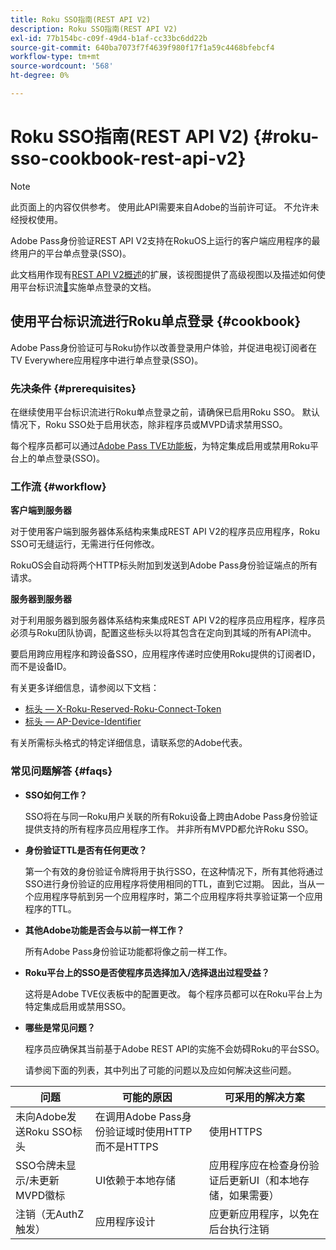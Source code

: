 ```yaml
---
title: Roku SSO指南(REST API V2)
description: Roku SSO指南(REST API V2)
exl-id: 77b154bc-c09f-49d4-b1af-cc33bc6dd22b
source-git-commit: 640ba7073f7f4639f980f17f1a59c4468bfebcf4
workflow-type: tm+mt
source-wordcount: '568'
ht-degree: 0%

---
```


# Roku SSO指南(REST API V2) {#roku-sso-cookbook-rest-api-v2}

>[!NOTE]
>
>此页面上的内容仅供参考。 使用此API需要来自Adobe的当前许可证。 不允许未经授权使用。

Adobe Pass身份验证REST API V2支持在RokuOS上运行的客户端应用程序的最终用户的平台单点登录(SSO)。

此文档用作现有[REST API V2概述](/help/authentication/integration-guide-programmers/rest-apis/rest-api-v2/rest-api-v2-overview.md)的扩展，该视图提供了高级视图以及描述如何使用平台标识流[&#128279;](/help/authentication/integration-guide-programmers/rest-apis/rest-api-v2/flows/single-sign-on-access-flows/rest-api-v2-single-sign-on-platform-identity-flows.md)实施单点登录的文档。

## 使用平台标识流进行Roku单点登录 {#cookbook}

Adobe Pass身份验证可与Roku协作以改善登录用户体验，并促进电视订阅者在TV Everywhere应用程序中进行单点登录(SSO)。

### 先决条件 {#prerequisites}

在继续使用平台标识流进行Roku单点登录之前，请确保已启用Roku SSO。 默认情况下，Roku SSO处于启用状态，除非程序员或MVPD请求禁用SSO。

每个程序员都可以通过[Adobe Pass TVE功能板](https://experience.adobe.com/pass/authentication)，为特定集成启用或禁用Roku平台上的单点登录(SSO)。

### 工作流 {#workflow}

**客户端到服务器**

对于使用客户端到服务器体系结构来集成REST API V2的程序员应用程序，Roku SSO可无缝运行，无需进行任何修改。

RokuOS会自动将两个HTTP标头附加到发送到Adobe Pass身份验证端点的所有请求。

**服务器到服务器**

对于利用服务器到服务器体系结构来集成REST API V2的程序员应用程序，程序员必须与Roku团队协调，配置这些标头以将其包含在定向到其域的所有API流中。

要启用跨应用程序和跨设备SSO，应用程序传递时应使用Roku提供的订阅者ID，而不是设备ID。

有关更多详细信息，请参阅以下文档：

* [标头 — X-Roku-Reserved-Roku-Connect-Token](/help/authentication/integration-guide-programmers/rest-apis/rest-api-v2/appendix/headers/rest-api-v2-appendix-headers-x-roku-reserved-roku-connect-token.md)
* [标头 — AP-Device-Identifier](/help/authentication/integration-guide-programmers/rest-apis/rest-api-v2/appendix/headers/rest-api-v2-appendix-headers-ap-device-identifier.md)

有关所需标头格式的特定详细信息，请联系您的Adobe代表。

### 常见问题解答 {#faqs}

* **SSO如何工作？**

  SSO将在与同一Roku用户关联的所有Roku设备上跨由Adobe Pass身份验证提供支持的所有程序员应用程序工作。 并非所有MVPD都允许Roku SSO。


* **身份验证TTL是否有任何更改？**

  第一个有效的身份验证令牌将用于执行SSO，在这种情况下，所有其他将通过SSO进行身份验证的应用程序将使用相同的TTL，直到它过期。 因此，当从一个应用程序导航到另一个应用程序时，第二个应用程序将共享验证第一个应用程序的TTL。


* **其他Adobe功能是否会与以前一样工作？**

  所有Adobe Pass身份验证功能都将像之前一样工作。


* **Roku平台上的SSO是否使程序员选择加入/选择退出过程受益？**

  这将是Adobe TVE仪表板中的配置更改。 每个程序员都可以在Roku平台上为特定集成启用或禁用SSO。


* **哪些是常见问题？**

  程序员应确保其当前基于Adobe REST API的实施不会妨碍Roku的平台SSO。

  请参阅下面的列表，其中列出了可能的问题以及应如何解决这些问题。

| 问题 | 可能的原因 | 可采用的解决方案 |
|--------------------------------------------------|----------------------------------------------------------------------------|--------------------------------------------------------------------------------------------|
| 未向Adobe发送Roku SSO标头 | 在调用Adobe Pass身份验证域时使用HTTP而不是HTTPS | 使用HTTPS |
| SSO令牌未显示/未更新MVPD徽标 | UI依赖于本地存储 | 应用程序应在检查身份验证后更新UI（和本地存储，如果需要） |
| 注销（无AuthZ触发） | 应用程序设计 | 应更新应用程序，以免在后台执行注销 |
